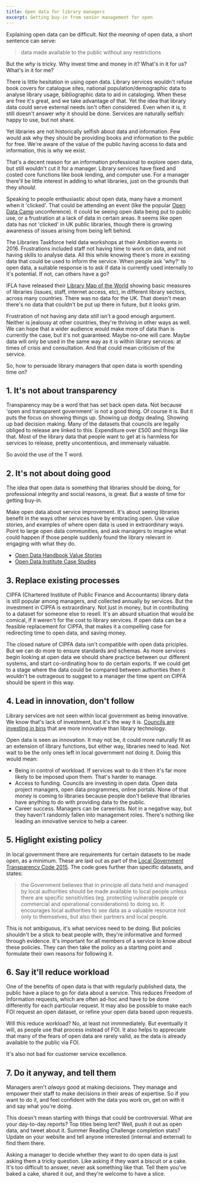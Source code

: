 ```yaml
---
title: Open data for library managers
excerpt: Getting buy-in from senior management for open
---
```


Explaining open data can be difficult. Not the *meaning* of open data, a short sentence can serve:

> data made available to the public without any restrictions

But the *why* is tricky. Why invest time and money in it? What's in it for us? What's in it for me?

There is little hesitation in using open data. Library services wouldn't refuse book covers for catalogue sites, national population/demographic data to analyse library usage, bibliographic data to aid in cataloging. When these are free it's great, and we take advantage of that. Yet the idea that library data could serve external needs isn't often considered. Even when it is, it still doesn't answer *why* it should be done. Services are naturally selfish: happy to use, but not share.

Yet libraries are not historically selfish about data and information. Few would ask why they should be providing books and information to the public for free. We're aware of the value of the public having access to data and information, this is why we exist.

That's a decent reason for an information professional to explore open data, but still wouldn't cut it for a manager. Library services have fixed and costed core functions like book lending, and computer use. For a manager there'll be little interest in adding to what libraries, just on the grounds that they *should*.

Speaking to people enthusiastic about open data, many have a moment when it 'clicked'. That could be attending an event (like the popular [Open Data Camp](http://odcamp.org.uk/) unconference). It could be seeing open data being put to public use, or a frustration at a lack of data in certain areas. It seems like open data has not 'clicked' in UK public libraries, though there is growing awareness of issues arising from being left behind.

The Libraries Taskforce held data workshops at their Ambition events in 2016. Frustrations included staff not having time to work on data, and not having skills to analyse data. All this while knowing there's more in existing data that could be used to inform the service. When people ask 'why?' to open data, a suitable response is to ask if data is currently used internally to it's potential. If not, can others have a go?

IFLA have released their [Library Map of the World](https://librarymap.ifla.org/) showing basic measures of libraries (issues, staff, internet access, etc), in different library sectors, across many countries. There was no data for the UK. That doesn't mean there's no data that couldn't be put up there in future, but it looks grim.

Frustration of not having any data *still* isn't a good enough argument. Neither is jealousy at other countries, they're thriving in other ways as well. We can hope that a wider audience would make more of data than is currently the case, but it's not guaranteed. Maybe no-one will care. Maybe data will only be used in the same way as it is within library services: at times of crisis and consultation. And that could mean criticism of the service.

So, how to persuade library managers that open data is worth spending time on?

## 1. It's not about transparency

Transparency may be a word that has set back open data. Not because 'open and transparent government' is not a good thing. Of course it is. But it puts the focus on showing things up. Showing up dodgy dealing. Showing up bad decision making. Many of the datasets that councils are legally obliged to release are linked to this. Expenditure over £500 and things like that. Most of the library data that people want to get at is harmless for services to release, pretty uncontentious, and immensely valuable.

So avoid the use of the T word.

## 2. It's not about doing good

The idea that open data is something that libraries should be doing, for professional integrity and social reasons, is great. But a waste of time for getting buy-in.

Make open data about service improvement. It's about seeing libraries benefit in the ways other services have by embracing open. Use value stories, and examples of where open data is used in extraordinary ways. Point to large open data communities, and ask managers to imagine what could happen if those people suddenly found the library relevant in engaging with what they do.

- [Open Data Handbook Value Stories](http://opendatahandbook.org/value-stories/en/)
- [Open Data Institute Case Studies](https://theodi.org/case-studies)

## 3. Replace existing processes

CIPFA (Chartered Institute of Public Finance and Accountants) library data is still popular among managers, and collected annually by services. But the investment in CIPFA is extraordinary. Not just in money, but in contributing to a dataset for someone else to resell. It's an absurd situation that would be comical, if it weren't for the cost to library services. If open data can be a feasible replacement for CIPFA, that makes it a compelling case for redirecting time to open data, and saving money.

The closed nature of CIPFA data isn't compatible with open data priciples. But we can do more to ensure standards and schemas. As more services begin looking at open data we should share practice between our different systems, and start co-ordinating how to do certain exports. If we could get to a stage where the data could be compared between authorities then it wouldn't be outrageous to suggest to a manager the time spent on CIPFA should be spent in this way.

## 4. Lead in innovation, don't follow

Library services are not seen within local government as being innovative. We know that's lack of investment, but it's the way it is. [Councils are investing in bins](http://www.derbyshiredales.gov.uk/your-council/news-and-publications/latest-news/2462-crushing-blow-for-litter-in-the-dales) that are more innovative than library technology.

Open data is seen as innovation. It may not be, it could more naturally fit as an extension of library functions, but either way, libraries need to lead. Not wait to be the only ones left in local government not doing it. Doing this would mean:

- Being in control of workload. If services wait to do it then it's far more likely to be imposed upon them. That's harder to manage.
- Access to funding. Councils are investing in open data. Open data project managers, open data programmes, online portals. None of that money is coming to libraries because people don't believe that libraries have anything to do with providing data to the public.
- Career success. Managers can be careerists. Not in a negative way, but they haven't randomly fallen into management roles. There's nothing like leading an innovative service to help a career.

## 5. Higlight existing policy

In local government there are requirements for certain datasets to be made open, as a minimum. These are laid out as part of the [Local Government Transparency Code 2015](https://www.gov.uk/government/publications/local-government-transparency-code-2015). The code goes further than specific datasets, and states:

> the Government believes that in principle all data held and managed by local authorities should be made available to local people unless there are specific sensitivities (eg. protecting vulnerable people or commercial and operational considerations) to doing so. It encourages local authorities to see data as a valuable resource not only to themselves, but also their partners and local people.

This is not ambiguous, it's what services need to be doing. But policies shouldn't be a stick to beat people with, they're informative and formed through evidence. It's important for all members of a service to know about these policies. They can then take the policy as a starting point and formulate their own reasons for following it.

## 6. Say it'll reduce workload

One of the benefits of open data is that with regularly published data, the public have a place to go for data about a service. This reduces Freedom of Information requests, which are often ad-hoc and have to be done differently for each particular request. It may also be possible to make each FOI request an open dataset, or refine your open data based upon requests.

Will this reduce workload? No, at least not immmediately. But eventually it will, as people use that process instead of FOI. It also helps to appreciate that many of the fears of open data are rarely valid, as the data is already available to the public via FOI.

It's also not bad for customer service excellence.

## 7. Do it anyway, and tell them

Managers aren't *always* good at making decisions. They manage and empower their staff to make decisions in their areas of expertise. So if you want to do it, and feel confident with the data you work on, get on with it and say what you're doing.

This doesn't mean starting with things that could be controversial. What are your day-to-day reports? Top titles being lent? Well, push it out as open data, and tweet about it. Summer Reading Challenge completion stats? Update on your website and tell anyone interested (internal and external) to find them there.

Asking a manager to decide whether they want to do open data is just asking them a tricky question. Like asking if they want a biscuit or a cake. It's too difficult to answer, never ask something like that. Tell them you've baked a cake, shared it out, and they're welcome to have a slice.